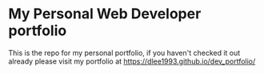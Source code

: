 # My Personal Web Developer portfolio

This is the repo for my personal portfolio, if you haven't checked it out already please visit my portfolio at https://dlee1993.github.io/dev_portfolio/
